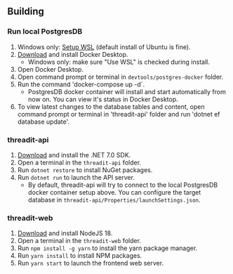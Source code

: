 ## Building

### Run local PostgresDB

1. Windows only: [Setup WSL](https://learn.microsoft.com/en-us/windows/wsl/install) (default install of Ubuntu is fine).
2. [Download](https://www.docker.com/products/docker-desktop/) and install Docker Desktop.
    - Windows only: make sure "Use WSL" is checked during install.
3. Open Docker Desktop.
4. Open command prompt or terminal in `devtools/postgres-docker` folder.
5. Run the command 'docker-compose up -d`.
    - PostgresDB docker container will install and start automatically from now on. You can view it's status in Docker Desktop. 
6. To view latest changes to the database tables and content, open command prompt or terminal in 'threadit-api' folder and run 'dotnet ef database update'.

### threadit-api

1. [Download](https://dotnet.microsoft.com/en-us/download) and install the .NET 7.0 SDK.
2. Open a terminal in the `threadit-api` folder.
3. Run `dotnet restore` to install NuGet packages.
4. Run `dotnet run` to launch the API server.
    - By default, threadit-api will try to connect to the local PostgresDB docker container setup above. You can configure the target database in `threadit-api/Properties/launchSettings.json`.

### threadit-web

1. [Download](https://nodejs.org/en/) and install NodeJS 18.
2. Open a terminal in the `threadit-web` folder.
3. Run `npm install -g yarn` to install the yarn package manager.
4. Run `yarn install` to install NPM packages.
5. Run `yarn start` to launch the frontend web server.